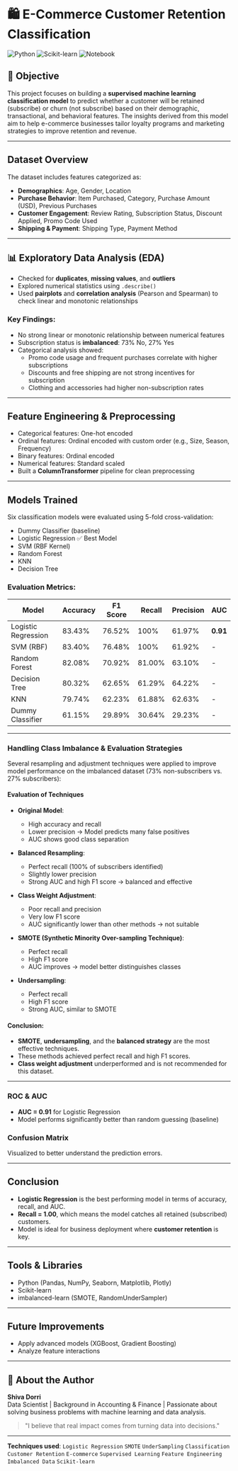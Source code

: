 # 🛍️ E-Commerce Customer Retention Classification

![Python](https://img.shields.io/badge/Python-3.9.12-blue)
![Scikit-learn](https://img.shields.io/badge/Scikit--learn-ML-orange)
![Notebook](https://img.shields.io/badge/Notebook-Jupyter-yellow)


## 🔗 Objective
This project focuses on building a **supervised machine learning classification model** to predict whether a customer will be retained (subscribe) or churn (not subscribe) based on their demographic, transactional, and behavioral features. The insights derived from this model aim to help e-commerce businesses tailor loyalty programs and marketing strategies to improve retention and revenue.

---

##  Dataset Overview
The dataset includes features categorized as:

- **Demographics**: Age, Gender, Location  
- **Purchase Behavior**: Item Purchased, Category, Purchase Amount (USD), Previous Purchases  
- **Customer Engagement**: Review Rating, Subscription Status, Discount Applied, Promo Code Used  
- **Shipping & Payment**: Shipping Type, Payment Method  

---

## 📊 Exploratory Data Analysis (EDA)
- Checked for **duplicates**, **missing values**, and **outliers**
- Explored numerical statistics using `.describe()`
- Used **pairplots** and **correlation analysis** (Pearson and Spearman) to check linear and monotonic relationships

### Key Findings:
- No strong linear or monotonic relationship between numerical features
- Subscription status is **imbalanced**: 73% No, 27% Yes
- Categorical analysis showed:
  - Promo code usage and frequent purchases correlate with higher subscriptions
  - Discounts and free shipping are not strong incentives for subscription
  - Clothing and accessories had higher non-subscription rates

---

## Feature Engineering & Preprocessing
- Categorical features: One-hot encoded
- Ordinal features: Ordinal encoded with custom order (e.g., Size, Season, Frequency)
- Binary features: Ordinal encoded
- Numerical features: Standard scaled
- Built a **ColumnTransformer** pipeline for clean preprocessing

---

## Models Trained
Six classification models were evaluated using 5-fold cross-validation:

- Dummy Classifier (baseline)
- Logistic Regression ✅ Best Model
- SVM (RBF Kernel)
- Random Forest
- KNN
- Decision Tree

### Evaluation Metrics:
| Model                  | Accuracy | F1 Score | Recall | Precision | AUC     |
|------------------------|----------|----------|--------|-----------|---------|
| Logistic Regression    | 83.43%   | 76.52%   | 100%   | 61.97%    | **0.91** |
| SVM (RBF)              | 83.40%   | 76.48%   | 100%   | 61.92%    | -       |
| Random Forest          | 82.08%   | 70.92%   | 81.00% | 63.10%    | -       |
| Decision Tree          | 80.32%   | 62.65%   | 61.29% | 64.22%    | -       |
| KNN                    | 79.74%   | 62.23%   | 61.88% | 62.63%    | -       |
| Dummy Classifier       | 61.15%   | 29.89%   | 30.64% | 29.23%    | -       |

---

###  Handling Class Imbalance & Evaluation Strategies
Several resampling and adjustment techniques were applied to improve model performance on the imbalanced dataset (73% non-subscribers vs. 27% subscribers):

####  Evaluation of Techniques
- **Original Model**:
  - High accuracy and recall
  - Lower precision → Model predicts many false positives
  - AUC shows good class separation

- **Balanced Resampling**:
  - Perfect recall (100% of subscribers identified)
  - Slightly lower precision
  - Strong AUC and high F1 score → balanced and effective

- **Class Weight Adjustment**:
  - Poor recall and precision
  - Very low F1 score
  - AUC significantly lower than other methods → not suitable

- **SMOTE (Synthetic Minority Over-sampling Technique)**:
  - Perfect recall
  - High F1 score
  - AUC improves → model better distinguishes classes

- **Undersampling**:
  - Perfect recall
  - High F1 score
  - Strong AUC, similar to SMOTE

####  Conclusion:
- **SMOTE**, **undersampling**, and the **balanced strategy** are the most effective techniques.
- These methods achieved perfect recall and high F1 scores.
- **Class weight adjustment** underperformed and is not recommended for this dataset.

---

### ROC & AUC
- **AUC = 0.91** for Logistic Regression
- Model performs significantly better than random guessing (baseline)

###  Confusion Matrix
Visualized to better understand the prediction errors.

---

##  Conclusion
- **Logistic Regression** is the best performing model in terms of accuracy, recall, and AUC.
- **Recall = 1.00**, which means the model catches all retained (subscribed) customers.
- Model is ideal for business deployment where **customer retention** is key.

---

##  Tools & Libraries
- Python (Pandas, NumPy, Seaborn, Matplotlib, Plotly)
- Scikit-learn
- imbalanced-learn (SMOTE, RandomUnderSampler)

---

##  Future Improvements
- Apply advanced models (XGBoost, Gradient Boosting)
- Analyze feature interactions


---

## 🤝 About the Author
**Shiva Dorri**  
Data Scientist | Background in Accounting & Finance | Passionate about solving business problems with machine learning and data analysis.

> "I believe that real impact comes from turning data into decisions."

---

**Techniques used**: `Logistic Regression` `SMOTE` `UnderSampling` `Classification` `Customer Retention` `E-commerce` `Supervised Learning` `Feature Engineering` `Imbalanced Data` `Scikit-learn`
